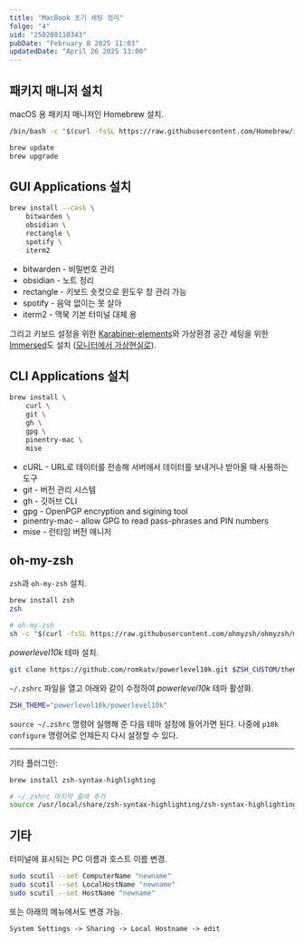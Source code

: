 ```yaml
---
title: "MacBook 초기 세팅 정리"
folge: "4"
uid: "250208110343"
pubDate: "February 8 2025 11:03"
updatedDate: "April 26 2025 13:00"
---
```


## 패키지 매니저 설치

macOS 용 패키지 매니저인 Homebrew 설치.

```bash
/bin/bash -c "$(curl -fsSL https://raw.githubusercontent.com/Homebrew/install/HEAD/install.sh)"

brew update
brew upgrade
```

## GUI Applications 설치

```bash
brew install --cask \
	bitwarden \
	obsidian \
	rectangle \
	spotify \
	iterm2
```

- bitwarden - 비밀번호 관리
- obsidian - 노트 정리
- rectangle - 키보드 숏컷으로 윈도우 창 관리 가능
- spotify - 음악 없이는 못 살아
- iterm2 - 맥북 기본 터미널 대체 용

그리고 키보드 설정을 위한 [Karabiner-elements](https://karabiner-elements.pqrs.org/)와 가상환경 공간 세팅을 위한 [Immersed](https://immersed.com/download)도 설치 ([모니터에서 가상현실로](/writing/5)).

## CLI Applications 설치

```bash
brew install \
	curl \
	git \
	gh \
	gpg \
	pinentry-mac \
	mise
```

- cURL - URL로 데이터를 전송해 서버에서 데이터를 보내거나 받아올 때 사용하는 도구
- git - 버전 관리 시스템
- gh - 깃허브 CLI
- gpg - OpenPGP encryption and sigining tool
- pinentry-mac - allow GPG to read pass-phrases and PIN numbers
- mise - 런타임 버전 매니저

## oh-my-zsh

`zsh`과 `oh-my-zsh` 설치.

```sh
brew install zsh
zsh

# oh-my-zsh
sh -c "$(curl -fsSL https://raw.githubusercontent.com/ohmyzsh/ohmyzsh/master/tools/install.sh)"
```

*powerlevel10k* 테마 설치.
```sh
git clone https://github.com/romkatv/powerlevel10k.git $ZSH_CUSTOM/themes/powerlevel10k
```

 `~/.zshrc` 파일을 열고 아래와 같이 수정하여 *powerlevel10k* 테마 활성화.
```sh
ZSH_THEME="powerlevel10k/powerlevel10k"
```

`source ~/.zshrc` 명령어 실행해 준 다음 테마 설정에 들어가면 된다. 나중에 `p10k configure` 명령어로 언제든지 다시 설정할 수 있다. 

---

기타 플러그인:
```sh
brew install zsh-syntax-highlighting

# ~/.zshrc 마지막 줄에 추가
source /usr/local/share/zsh-syntax-highlighting/zsh-syntax-highlighting.zsh
```


## 기타

터미널에 표시되는 PC 이름과 호스트 이름 변경.

```sh
sudo scutil --set ComputerName "newname"
sudo scutil --set LocalHostName "newname"
sudo scutil --set HostName "newname"
```

또는 아래의 메뉴에서도 변경 가능.

`System Settings -> Sharing -> Local Hostname -> edit`